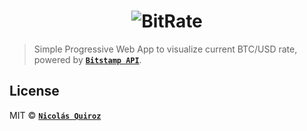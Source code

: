 <h1 align="center">
  <img src="https://cdn.jsdelivr.net/gh/nhsz/bitrate/images/readme.png" alt="BitRate">
  <br>
</h1>

> Simple Progressive Web App to visualize current BTC/USD rate, powered by **[`Bitstamp API`](https://www.bitstamp.net/api/)**.

## License

MIT © **[`Nicolás Quiroz`](https://nicolasquiroz.com)**
